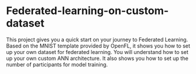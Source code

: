 # Federated-learning-on-custom-dataset
This project gives you a quick start on your journey to Federated Learning. Based on the MNIST template provided by OpenFL, it shows you how to set up your own dataset for federated learning. You will understand how to set up your own custom ANN architecture. It also shows you how to set up the number of participants for model training. 
